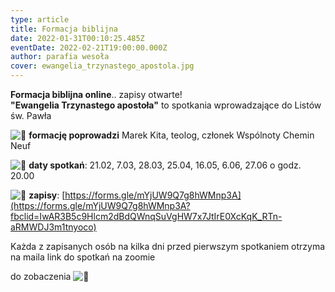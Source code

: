 ```yaml
---
type: article
title: Formacja biblijna
date: 2022-01-31T00:10:25.485Z
eventDate: 2022-02-21T19:00:00.000Z
author: parafia wesoła
cover: ewangelia_trzynastego_apostola.jpg
---
```

<!--StartFragment-->

**Formacja biblijna online**.. zapisy otwarte!\
**"Ewangelia Trzynastego apostoła"** to spotkania wprowadzające do Listów św. Pawła

![🔸](https://static.xx.fbcdn.net/images/emoji.php/v9/t72/1/16/1f538.png) **formację poprowadzi** Marek Kita, teolog, członek Wspólnoty Chemin Neuf

![🔸](https://static.xx.fbcdn.net/images/emoji.php/v9/t72/1/16/1f538.png) **daty spotkań**: 21.02, 7.03, 28.03, 25.04, 16.05, 6.06, 27.06 o godz. 20.00

![🔸](https://static.xx.fbcdn.net/images/emoji.php/v9/t72/1/16/1f538.png) **zapisy**: [https://forms.gle/mYjUW9Q7g8hWMnp3A](https://forms.gle/mYjUW9Q7g8hWMnp3A?fbclid=IwAR3B5c9Hlcm2dBdQWnqSuVgHW7x7JtIrE0XcKqK_RTn-aRMWDJ3m1tnyoco)

Każda z zapisanych osób na kilka dni przed pierwszym spotkaniem otrzyma na maila link do spotkań na zoomie

do zobaczenia ![🙂](https://static.xx.fbcdn.net/images/emoji.php/v9/t4c/1/16/1f642.png)

<!--EndFragment-->